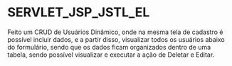 # SERVLET_JSP_JSTL_EL
Feito um CRUD de Usuários Dinâmico, onde na mesma tela de cadastro é possível incluir dados, e a partir disso, visualizar todos os usuários abaixo do formulário, sendo que os dados ficam organizados dentro de uma tabela, sendo possível visualizar e executar a ação de Deletar e Editar.
